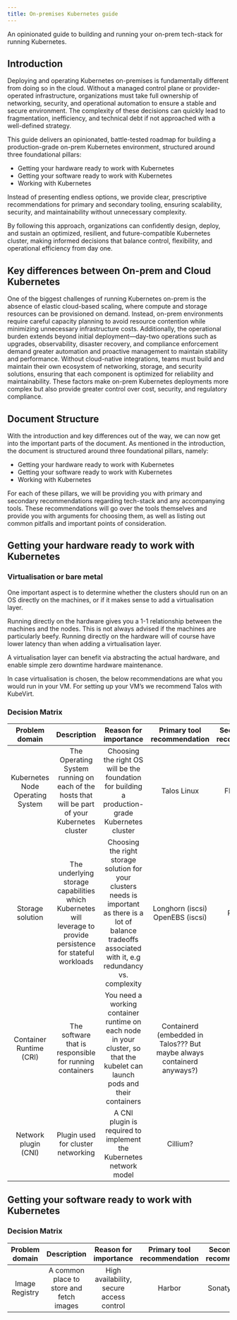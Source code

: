 ```yaml
---
title: On-premises Kubernetes guide
---
```


An opinionated guide to building and running your on-prem tech-stack for running Kubernetes.
## Introduction
Deploying and operating Kubernetes on-premises is fundamentally different from doing so in the cloud. Without a managed control plane or provider-operated infrastructure, organizations must take full ownership of networking, security, and operational automation to ensure a stable and secure environment. The complexity of these decisions can quickly lead to fragmentation, inefficiency, and technical debt if not approached with a well-defined strategy.

This guide delivers an opinionated, battle-tested roadmap for building a production-grade on-prem Kubernetes environment, structured around three foundational pillars:
- Getting your hardware ready to work with Kubernetes
- Getting your software ready to work with Kubernetes
- Working with Kubernetes

Instead of presenting endless options, we provide clear, prescriptive recommendations for primary and secondary tooling, ensuring scalability, security, and maintainability without unnecessary complexity.

By following this approach, organizations can confidently design, deploy, and sustain an optimized, resilient, and future-compatible Kubernetes cluster, making informed decisions that balance control, flexibility, and operational efficiency from day one.

## Key differences between On-prem and Cloud Kubernetes
One of the biggest challenges of running Kubernetes on-prem is the absence of elastic cloud-based scaling, where compute and storage resources can be provisioned on demand. Instead, on-prem environments require careful capacity planning to avoid resource contention while minimizing unnecessary infrastructure costs. Additionally, the operational burden extends beyond initial deployment—day-two operations such as upgrades, observability, disaster recovery, and compliance enforcement demand greater automation and proactive management to maintain stability and performance. Without cloud-native integrations, teams must build and maintain their own ecosystem of networking, storage, and security solutions, ensuring that each component is optimized for reliability and maintainability. These factors make on-prem Kubernetes deployments more complex but also provide greater control over cost, security, and regulatory compliance.

## Document Structure
With the introduction and key differences out of the way, we can now get into the important parts of the document. As mentioned in the introduction, the document is structured around three foundational pillars, namely:

- Getting your hardware ready to work with Kubernetes
- Getting your software ready to work with Kubernetes
- Working with Kubernetes

For each of these pillars, we will be providing you with primary and secondary recommendations regarding tech-stack and any accompanying tools. These recommendations will go over the tools themselves and provide you with arguments for choosing them, as well as listing out common pitfalls and important points of consideration.

## Getting your hardware ready to work with Kubernetes
### Virtualisation or bare metal
One important aspect is to determine whether the clusters should run on an OS directly on the machines, or if it makes sense to add a virtualisation layer.

Running directly on the hardware gives you a 1-1 relationship between the machines and the nodes. This is not always advised if the machines are particularly beefy. Running directly on the hardware will of course have lower latency than when adding a virtualisation layer.

A virtualisation layer can benefit via abstracting the actual hardware, and enable simple zero downtime hardware maintenance.

In case virtualisation is chosen, the below recommendations are what you would run in your VM. For setting up your VM’s we recommend Talos with KubeVirt.

### Decision Matrix
| Problem domain | Description | Reason for importance | Primary tool recommendation | Secondary tool recommendation |
|:---:|:---:|:---:|:---:|:---:|
| Kubernetes Node Operating System | The Operating System running on each of the hosts that will be part of your Kubernetes cluster | Choosing the right OS will be the foundation for building a production-grade Kubernetes cluster | Talos Linux | Flatcar Linux |
| Storage solution | The underlying storage capabilities which Kubernetes will leverage to provide persistence for stateful workloads | Choosing the right storage solution for your clusters needs is important as there is a lot of balance tradeoffs associated with it, e.g redundancy vs. complexity | Longhorn (iscsi) OpenEBS (iscsi) | Rook Ceph |
| Container Runtime (CRI) | The software that is responsible for running containers | You need a working container runtime on each node in your cluster, so that the kubelet can launch pods and their containers | Containerd (embedded in Talos??? But maybe always containerd anyways?) |  |
| Network plugin (CNI) | Plugin used for cluster networking | A CNI plugin is required to implement the Kubernetes network model | Cillium? | Calico? |


## Getting your software ready to work with Kubernetes
### Decision Matrix
| Problem domain | Description | Reason for importance | Primary tool recommendation | Secondary tool recommendation |
|:---:|:---:|:---:|:---:|:---:|
| Image Registry | A common place to store and fetch images | High availability, secure access control | Harbor | Sonatype Nexus |
